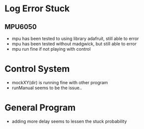 # Log Error Stuck

## MPU6050

- mpu has been tested to using library adafruit, still able to error
- mpu has been tested without madgwick, but still able to error
- mpu run fine if not playing with control

# Control System

- mockXY(dir) is running fine with other program
- runManual seems to be the issue..

# General Program

- adding more delay seems to lessen the stuck probability
